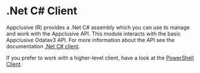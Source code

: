 # .Net C# Client

Appclusive (R) provides a .Net C# assembly which you can use to manage and work with the Appclusive API. This module interacts with the basic Appclusive Odatav3 API. For more information about the API  see the documentation [.Net C# client](../Endpoints/Api).

If you prefer to work with a higher-level client, have a look at the [PowerShell Client](../PowerShell/!index).

